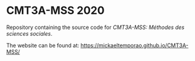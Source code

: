 # CMT3A-MSS 2020
Repository containing the source code for *CMT3A-MSS: Méthodes des sciences sociales*.

The website can be found at: https://mickaeltemporao.github.io/CMT3A-MSS/
